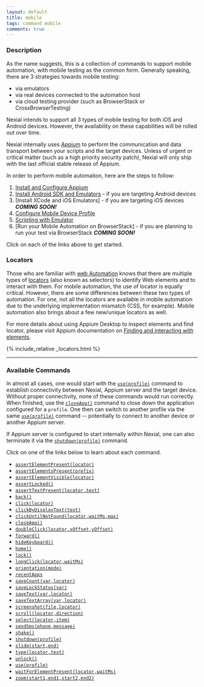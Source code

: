 ```yaml
---
layout: default
title: mobile
tags: command mobile
comments: true
---
```



### Description
As the name suggests, this is a collection of commands to support mobile automation, with mobile testing as the common 
form. Generally speaking, there are 3 strategies towards mobile testing:
- via emulators
- via real devices connected to the automation host
- via cloud testing provider (such as BrowserStack or CrossBrowserTesting)

Nexial intends to support all 3 types of mobile testing for both iOS and Android devices. However, the availability on 
these capabilities will be rolled out over time.

Nexial internally uses <a href="https://appium.io/" class="external-link" target="_nexial_link">Appium</a> to perform
the communication and data transport between your scripts and the target devices. Unless of urgent or critical matter 
(such as a high priority security patch), Nexial will only ship with the last official stable release of Appium.

In order to perform mobile automation, here are the steps to follow:
1. [Install and Configure Appium](install_appium)
2. [Install Android SDK and Emulators](android_setup) - if you are targeting Android devices
3. [Install XCode and iOS Emulators] - if you are targeting iOS devices **_COMING SOON!_**
4. [Configure Mobile Device Profile](mobile_device_profile)
5. [Scripting with Emulator](script_with_emulator)
6. [Run your Mobile Automation on BrowserStack] - if you are planning to run your test via BrowserStack **_COMING SOON!_**

Click on each of the links above to get started.


### Locators
Those who are familiar with [web Automation](../web) knows that there are multiple types of 
[locators](../web/index#locators) (also known as selectors) to identify Web elements and to interact with them. For 
mobile automation, the use of locator is equally critical. However, there are some differences between these two types 
of automation. For one, not all the locators are available in mobile automation due to the underlying implementation 
mismatch (CSS, for example). Mobile automation also brings about a few new/unique locators as well.

For more details about using Appium Desktop to inspect elements and find locator, please visit Appium documentation on 
<a href="http://appium.io/docs/en/writing-running-appium/finding-elements/" class="external-link" target="_nexial_link">
Finding and interacting with elements</a>.

{% include_relative _locators.html %}

-----

### Available Commands
In almost all cases, one would start with the [`use(profile)`](use(profile)) command to establish connectivity between
Nexial, Appium server and the target device. Without proper connectivity, none of these commands would run correctly. 
When finished, use the [`closeApp()`](closeApp()) command to close down the application configured for a `profile`.
One then can switch to another profile via the same [`use(profile)`](use(profile)) command -- potentially to connect to
another device or another Appium server.

If Appium server is configured to start internally within Nexial, one can also terminate it via the 
[`shutdown(profile)`](shutdown(profile)) command.

Click on one of the links below to learn about each command.

- [`assertElementPresent(locator)`](assertElementPresent(locator))
- [`assertElementsPresent(prefix)`](assertElementsPresent(prefix))
- [`assertElementVisible(locator)`](assertElementVisible(locator))
- [`assertLocked()`](assertLocked())
- [`assertTextPresent(locator,text)`](assertTextPresent(locator,text))
- [`back()`](back())
- [`click(locator)`](click(locator))
- [`clickByDisplayText(text)`](clickByDisplayText(text))
- [`clickUntilNotFound(locator,waitMs,max)`](clickUntilNotFound(locator,waitMs,max))
- [`closeApp()`](closeApp())
- [`doubleClick(locator,xOffset,yOffset)`](doubleClick(locator,xOffset,yOffset))
- [`forward()`](forward())
- [`hideKeyboard()`](hideKeyboard())
- [`home()`](home())
- [`lock()`](lock())
- [`longClick(locator,waitMs)`](longClick(locator,waitMs))
- [`orientation(mode)`](orientation(mode))
- [`recentApps`](recentApps())
- [`saveCount(var,locator)`](saveCount(var,locator))
- [`saveLockStatus(var)`](saveLockStatus(var))
- [`saveText(var,locator)`](saveText(var,locator))
- [`saveTextArray(var,locator)`](saveTextArray(var,locator))
- [`screenshot(file,locator)`](screenshot(file,locator))
- [`scroll(locator,direction)`](scroll(locator,direction))
- [`select(locator,item)`](select(locator,item))
- [`sendSms(phone,message)`](sendSms(phone,message))
- [`shake()`](shake())
- [`shutdown(profile)`](shutdown(profile))
- [`slide(start,end)`](slide(start,end))
- [`type(locator,text)`](type(locator,text))
- [`unlock()`](unlock())
- [`use(profile)`](use(profile))
- [`waitForElementPresent(locator,waitMs)`](waitForElementPresent(locator,waitMs))
- [`zoom(start1,end1,start2,end2)`](zoom(start1,end1,start2,end2))
